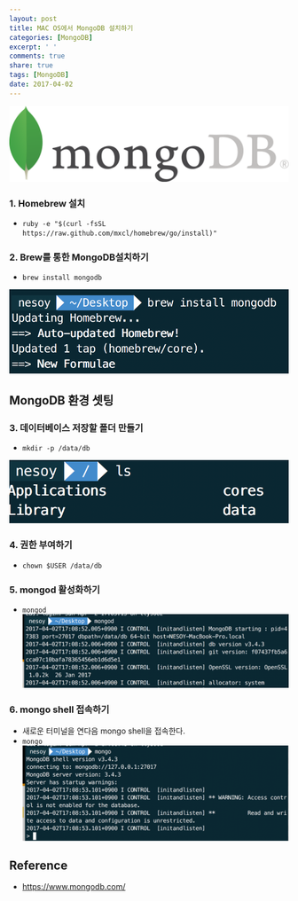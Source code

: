 ```yaml
---
layout: post
title: MAC OS에서 MongoDB 설치하기
categories: [MongoDB]
excerpt: ' '
comments: true
share: true
tags: [MongoDB]
date: 2017-04-02
---
```


![No Image](/assets/posts/20170402/1.PNG)

### 1. Homebrew 설치
- `ruby -e "$(curl -fsSL https://raw.github.com/mxcl/homebrew/go/install)"`

### 2. Brew를 통한 MongoDB설치하기
- `brew install mongodb`

![No Image](/assets/posts/20170402/2.PNG)

## MongoDB 환경 셋팅
### 3. 데이터베이스 저장할 폴더 만들기
- `mkdir -p /data/db`

![No Image](/assets/posts/20170402/3.PNG)

### 4. 권한 부여하기
- `chown $USER /data/db`

### 5. mongod 활성화하기
- `mongod`
![No Image](/assets/posts/20170402/4.PNG)

### 6. mongo shell 접속하기
- 새로운 터미널을 연다음 mongo shell을 접속한다.
- `mongo`
![No Image](/assets/posts/20170402/5.PNG)

## Reference
- <https://www.mongodb.com/>
